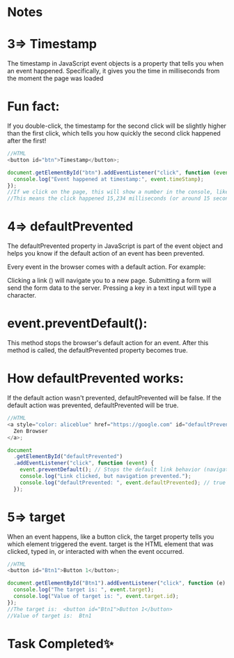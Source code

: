 # Notes

# 3=> Timestamp

The timestamp in JavaScript event objects is a property that tells you when an event happened. Specifically, it gives you the time in milliseconds from the moment the page was loaded

# Fun fact:

If you double-click, the timestamp for the second click will be slightly higher than the first click, which tells you how quickly the second click happened after the first!

```javascript
//HTML
<button id="btn">Timestamp</button>;

document.getElementById("btn").addEventListener("click", function (event) {
  console.log("Event happened at timestamp:", event.timeStamp);
});
//If we click on the page, this will show a number in the console, like 15234.234
//This means the click happened 15,234 milliseconds (or around 15 seconds) after the page was loaded
```

# 4=> defaultPrevented

The defaultPrevented property in JavaScript is part of the event object and helps you know if the default action of an event has been prevented.

Every event in the browser comes with a default action. For example:

Clicking a link (<a>) will navigate you to a new page.
Submitting a form will send the form data to the server.
Pressing a key in a text input will type a character.

# event.preventDefault():

This method stops the browser's default action for an event. After this method is called, the defaultPrevented property becomes true.

# How defaultPrevented works:

If the default action wasn't prevented, defaultPrevented will be false.
If the default action was prevented, defaultPrevented will be true.

```javascript
//HTML
<a style="color: aliceblue" href="https://google.com" id="defaultPrevented">
  Zen Browser
</a>;

document
  .getElementById("defaultPrevented")
  .addEventListener("click", function (event) {
    event.preventDefault(); // Stops the default link behavior (navigation)
    console.log("Link clicked, but navigation prevented.");
    console.log("defaultPrevented: ", event.defaultPrevented); // true
  });
```

# 5=> target

When an event happens, like a button click, the target property tells you which element triggered the event.
target is the HTML element that was clicked, typed in, or interacted with when the event occurred.

```javascript
//HTML
<button id="Btn1">Button 1</button>;

document.getElementById("Btn1").addEventListener("click", function (e) {
  console.log("The target is: ", event.target);
  console.log("Value of target is: ", event.target.id);
});
//The target is:  <button id=​"Btn1">​Button 1​</button>​
//Value of target is:  Btn1
```

# Task Completed✨

